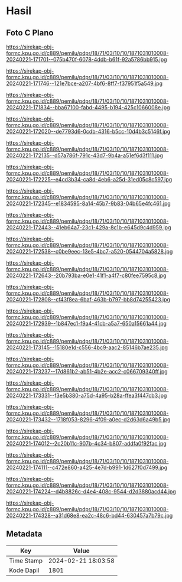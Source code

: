 # Hasil

## Foto C Plano

https://sirekap-obj-formc.kpu.go.id/c889/pemilu/pdpr/18/71/03/10/10/1871031010008-20240221-171701--075b470f-6078-4ddb-b61f-92a5786bb915.jpg

https://sirekap-obj-formc.kpu.go.id/c889/pemilu/pdpr/18/71/03/10/10/1871031010008-20240221-171746--121e7bce-a207-4bf6-8ff7-f37951f5a549.jpg

https://sirekap-obj-formc.kpu.go.id/c889/pemilu/pdpr/18/71/03/10/10/1871031010008-20240221-171834--bba67100-fabd-4495-b194-425c1066008e.jpg

https://sirekap-obj-formc.kpu.go.id/c889/pemilu/pdpr/18/71/03/10/10/1871031010008-20240221-172020--de7793d6-0cdb-4316-b5cc-10d4b3c5146f.jpg

https://sirekap-obj-formc.kpu.go.id/c889/pemilu/pdpr/18/71/03/10/10/1871031010008-20240221-172135--d57a786f-791c-43d7-9b4a-a51ef6d3f111.jpg

https://sirekap-obj-formc.kpu.go.id/c889/pemilu/pdpr/18/71/03/10/10/1871031010008-20240221-172225--e4cd3b34-ca8d-4eb6-a25d-31ed05c8c597.jpg

https://sirekap-obj-formc.kpu.go.id/c889/pemilu/pdpr/18/71/03/10/10/1871031010008-20240221-172345--e1834595-8a14-45b7-9b83-04b65e4fc461.jpg

https://sirekap-obj-formc.kpu.go.id/c889/pemilu/pdpr/18/71/03/10/10/1871031010008-20240221-172443--41eb64a7-23c1-429a-8c1b-e645d9c4d959.jpg

https://sirekap-obj-formc.kpu.go.id/c889/pemilu/pdpr/18/71/03/10/10/1871031010008-20240221-172538--c0be9eec-13e5-4bc7-a520-0544704a5828.jpg

https://sirekap-obj-formc.kpu.go.id/c889/pemilu/pdpr/18/71/03/10/10/1871031010008-20240221-172643--20b793ba-e0e1-41f1-a4f7-c80fee7595c8.jpg

https://sirekap-obj-formc.kpu.go.id/c889/pemilu/pdpr/18/71/03/10/10/1871031010008-20240221-172808--cf43f8ea-6baf-463b-b797-bb8d74255423.jpg

https://sirekap-obj-formc.kpu.go.id/c889/pemilu/pdpr/18/71/03/10/10/1871031010008-20240221-172939--1b847ec1-f9a4-41cb-a5a7-650a15661a44.jpg

https://sirekap-obj-formc.kpu.go.id/c889/pemilu/pdpr/18/71/03/10/10/1871031010008-20240221-173145--15180e1d-c556-4bc9-aac2-85146b7ae235.jpg

https://sirekap-obj-formc.kpu.go.id/c889/pemilu/pdpr/18/71/03/10/10/1871031010008-20240221-173237--17d861b2-ab51-4b2e-acc2-c066709340ff.jpg

https://sirekap-obj-formc.kpu.go.id/c889/pemilu/pdpr/18/71/03/10/10/1871031010008-20240221-173331--f3e5b380-a75d-4a95-b28a-ffea3f447cb3.jpg

https://sirekap-obj-formc.kpu.go.id/c889/pemilu/pdpr/18/71/03/10/10/1871031010008-20240221-173432--1718f053-8296-4f09-a0ec-d2d63d6a49b5.jpg

https://sirekap-obj-formc.kpu.go.id/c889/pemilu/pdpr/18/71/03/10/10/1871031010008-20240221-174012--2c20b11c-907b-4c34-b807-addfa0f92fac.jpg

https://sirekap-obj-formc.kpu.go.id/c889/pemilu/pdpr/18/71/03/10/10/1871031010008-20240221-174111--c472e860-a425-4e7d-b991-1d627f0d7499.jpg

https://sirekap-obj-formc.kpu.go.id/c889/pemilu/pdpr/18/71/03/10/10/1871031010008-20240221-174224--d4b8826c-d4e4-408c-9544-d2d3880acd44.jpg

https://sirekap-obj-formc.kpu.go.id/c889/pemilu/pdpr/18/71/03/10/10/1871031010008-20240221-174328--a31d68e8-ea2c-48c6-bd44-630457a7b79c.jpg


## Metadata

| Key        | Value               |
| ---------- | ------------------- |
| Time Stamp | 2024-02-21 18:03:58 |
| Kode Dapil | 1801                |



